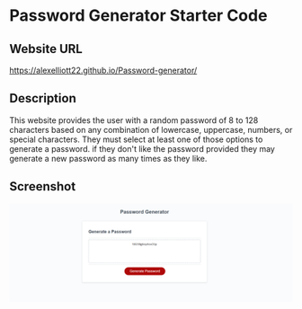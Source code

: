 # Password Generator Starter Code

## Website URL 
https://alexelliott22.github.io/Password-generator/

## Description
This website provides the user with a random password of 8 to 128 characters based on any combination of lowercase, uppercase, numbers, or special characters. They must select at least one of those options to generate a password. if they don't like the password provided they may generate a new password as many times as they like. 

## Screenshot
![screenshot of password](assets/img/screenshot.png)